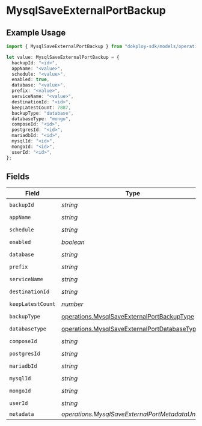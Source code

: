 # MysqlSaveExternalPortBackup

## Example Usage

```typescript
import { MysqlSaveExternalPortBackup } from "dokploy-sdk/models/operations";

let value: MysqlSaveExternalPortBackup = {
  backupId: "<id>",
  appName: "<value>",
  schedule: "<value>",
  enabled: true,
  database: "<value>",
  prefix: "<value>",
  serviceName: "<value>",
  destinationId: "<id>",
  keepLatestCount: 7887,
  backupType: "database",
  databaseType: "mongo",
  composeId: "<id>",
  postgresId: "<id>",
  mariadbId: "<id>",
  mysqlId: "<id>",
  mongoId: "<id>",
  userId: "<id>",
};
```

## Fields

| Field                                                                                                        | Type                                                                                                         | Required                                                                                                     | Description                                                                                                  |
| ------------------------------------------------------------------------------------------------------------ | ------------------------------------------------------------------------------------------------------------ | ------------------------------------------------------------------------------------------------------------ | ------------------------------------------------------------------------------------------------------------ |
| `backupId`                                                                                                   | *string*                                                                                                     | :heavy_check_mark:                                                                                           | N/A                                                                                                          |
| `appName`                                                                                                    | *string*                                                                                                     | :heavy_check_mark:                                                                                           | N/A                                                                                                          |
| `schedule`                                                                                                   | *string*                                                                                                     | :heavy_check_mark:                                                                                           | N/A                                                                                                          |
| `enabled`                                                                                                    | *boolean*                                                                                                    | :heavy_check_mark:                                                                                           | N/A                                                                                                          |
| `database`                                                                                                   | *string*                                                                                                     | :heavy_check_mark:                                                                                           | N/A                                                                                                          |
| `prefix`                                                                                                     | *string*                                                                                                     | :heavy_check_mark:                                                                                           | N/A                                                                                                          |
| `serviceName`                                                                                                | *string*                                                                                                     | :heavy_check_mark:                                                                                           | N/A                                                                                                          |
| `destinationId`                                                                                              | *string*                                                                                                     | :heavy_check_mark:                                                                                           | N/A                                                                                                          |
| `keepLatestCount`                                                                                            | *number*                                                                                                     | :heavy_check_mark:                                                                                           | N/A                                                                                                          |
| `backupType`                                                                                                 | [operations.MysqlSaveExternalPortBackupType](../../models/operations/mysqlsaveexternalportbackuptype.md)     | :heavy_check_mark:                                                                                           | N/A                                                                                                          |
| `databaseType`                                                                                               | [operations.MysqlSaveExternalPortDatabaseType](../../models/operations/mysqlsaveexternalportdatabasetype.md) | :heavy_check_mark:                                                                                           | N/A                                                                                                          |
| `composeId`                                                                                                  | *string*                                                                                                     | :heavy_check_mark:                                                                                           | N/A                                                                                                          |
| `postgresId`                                                                                                 | *string*                                                                                                     | :heavy_check_mark:                                                                                           | N/A                                                                                                          |
| `mariadbId`                                                                                                  | *string*                                                                                                     | :heavy_check_mark:                                                                                           | N/A                                                                                                          |
| `mysqlId`                                                                                                    | *string*                                                                                                     | :heavy_check_mark:                                                                                           | N/A                                                                                                          |
| `mongoId`                                                                                                    | *string*                                                                                                     | :heavy_check_mark:                                                                                           | N/A                                                                                                          |
| `userId`                                                                                                     | *string*                                                                                                     | :heavy_check_mark:                                                                                           | N/A                                                                                                          |
| `metadata`                                                                                                   | *operations.MysqlSaveExternalPortMetadataUnion*                                                              | :heavy_minus_sign:                                                                                           | N/A                                                                                                          |